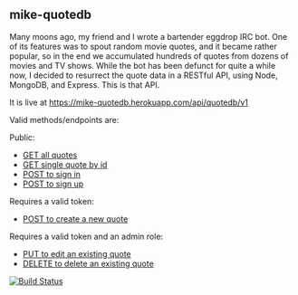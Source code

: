## mike-quotedb

Many moons ago, my friend and I wrote a bartender eggdrop IRC bot.  One of its features was to spout random movie quotes, and it became rather popular, so in the end we accumulated hundreds of quotes from dozens of movies and TV shows.  While the bot has been defunct for quite a while now, I decided to resurrect the quote data in a RESTful API, using Node, MongoDB, and Express.  This is that API.

It is live at https://mike-quotedb.herokuapp.com/api/quotedb/v1

Valid methods/endpoints are:

Public:
* [GET all quotes](https://mike-quotedb.herokuapp.com/api/quotedb/v1/quotes/)
* [GET single quote by id](https://mike-quotedb.herokuapp.com/api/quotedb/v1/quotes/:id)
* [POST to sign in](https://mike-quotedb.herokuapp.com/api/quotedb/v1/quotes/signin)
* [POST to sign up](https://mike-quotedb.herokuapp.com/api/quotedb/v1/quotes/signup)

Requires a valid token:
* [POST to create a new quote](https://mike-quotedb.herokuapp.com/api/quotedb/v1/quotes/)

Requires a valid token and an admin role:
* [PUT to edit an existing quote](https://mike-quotedb.herokuapp.com/api/quotedb/v1/quotes/:id)
* [DELETE to delete an existing quote](https://mike-quotedb.herokuapp.com/api/quotedb/v1/quotes/:id)




[![Build Status](https://travis-ci.org/goodwid/quotedb.svg?branch=master)](https://travis-ci.org/goodwid/quotedb)